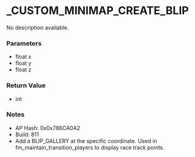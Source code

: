 # _CUSTOM_MINIMAP_CREATE_BLIP

No description available.

### Parameters
* float x
* float y
* float z

### Return Value
* int

### Notes
* AP Hash: 0x0x786CA0A2
* Build: 811
* Add a BLIP_GALLERY at the specific coordinate. Used in fm_maintain_transition_players to display race track points.


